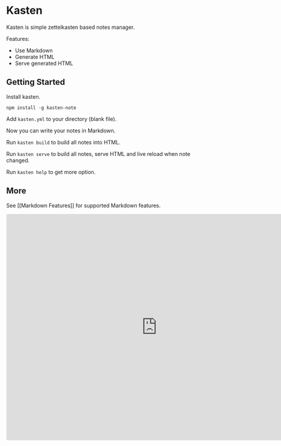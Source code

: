 # Kasten

Kasten is simple zettelkasten based notes manager.

Features:

- Use Markdown
- Generate HTML
- Serve generated HTML

## Getting Started

Install kasten.

```
npm install -g kasten-note
```

Add `kasten.yml` to your directory (blank file).

Now you can write your notes in Markdown.

Run `kasten build` to build all notes into HTML.

Run `kasten serve` to build all notes, serve HTML and live reload when note changed.

Run `kasten help` to get more option.

## More

See [[Markdown Features]] for supported Markdown features.

<iframe src="https://www.geogebra.org/geometry/dptnmfq4?embed" width="800" height="600" allowfullscreen style="border: 1px solid #e4e4e4;border-radius: 4px;" frameborder="0"></iframe>
